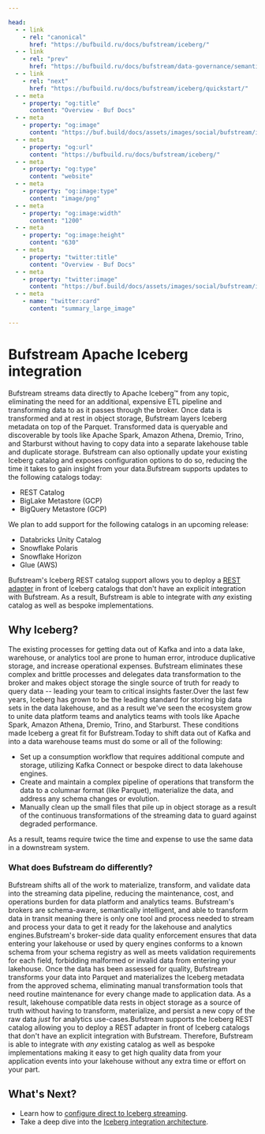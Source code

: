 ```yaml
---

head:
  - - link
    - rel: "canonical"
      href: "https://bufbuild.ru/docs/bufstream/iceberg/"
  - - link
    - rel: "prev"
      href: "https://bufbuild.ru/docs/bufstream/data-governance/semantic-validation/"
  - - link
    - rel: "next"
      href: "https://bufbuild.ru/docs/bufstream/iceberg/quickstart/"
  - - meta
    - property: "og:title"
      content: "Overview - Buf Docs"
  - - meta
    - property: "og:image"
      content: "https://buf.build/docs/assets/images/social/bufstream/iceberg/index.png"
  - - meta
    - property: "og:url"
      content: "https://bufbuild.ru/docs/bufstream/iceberg/"
  - - meta
    - property: "og:type"
      content: "website"
  - - meta
    - property: "og:image:type"
      content: "image/png"
  - - meta
    - property: "og:image:width"
      content: "1200"
  - - meta
    - property: "og:image:height"
      content: "630"
  - - meta
    - property: "twitter:title"
      content: "Overview - Buf Docs"
  - - meta
    - property: "twitter:image"
      content: "https://buf.build/docs/assets/images/social/bufstream/iceberg/index.png"
  - - meta
    - name: "twitter:card"
      content: "summary_large_image"

---
```


# Bufstream Apache Iceberg integration

Bufstream streams data directly to Apache Iceberg™ from any topic, eliminating the need for an additional, expensive ETL pipeline and transforming data to as it passes through the broker. Once data is transformed and at rest in object storage, Bufstream layers Iceberg metadata on top of the Parquet. Transformed data is queryable and discoverable by tools like Apache Spark, Amazon Athena, Dremio, Trino, and Starburst without having to copy data into a separate lakehouse table and duplicate storage. Bufstream can also optionally update your existing Iceberg catalog and exposes configuration options to do so, reducing the time it takes to gain insight from your data.Bufstream supports updates to the following catalogs today:

- REST Catalog
- BigLake Metastore (GCP)
- BigQuery Metastore (GCP)

We plan to add support for the following catalogs in an upcoming release:

- Databricks Unity Catalog
- Snowflake Polaris
- Snowflake Horizon
- Glue (AWS)

Bufstream's Iceberg REST catalog support allows you to deploy a [REST adapter](https://hub.docker.com/r/tabulario/iceberg-rest) in front of Iceberg catalogs that don't have an explicit integration with Bufstream. As a result, Bufstream is able to integrate with _any_ existing catalog as well as bespoke implementations.

## Why Iceberg?

The existing processes for getting data out of Kafka and into a data lake, warehouse, or analytics tool are prone to human error, introduce duplicative storage, and increase operational expenses. Bufstream eliminates these complex and brittle processes and delegates data transformation to the broker and makes object storage the single source of truth for ready to query data -- leading your team to critical insights faster.Over the last few years, Iceberg has grown to be the leading standard for storing big data sets in the data lakehouse, and as a result we've seen the ecosystem grow to unite data platform teams and analytics teams with tools like Apache Spark, Amazon Athena, Dremio, Trino, and Starburst. These conditions made Iceberg a great fit for Bufstream.Today to shift data out of Kafka and into a data warehouse teams must do some or all of the following:

- Set up a consumption workflow that requires additional compute and storage, utilizing Kafka Connect or bespoke direct to data lakehouse engines.
- Create and maintain a complex pipeline of operations that transform the data to a columnar format (like Parquet), materialize the data, and address any schema changes or evolution.
- Manually clean up the small files that pile up in object storage as a result of the continuous transformations of the streaming data to guard against degraded performance.

As a result, teams require twice the time and expense to use the same data in a downstream system.

### What does Bufstream do differently?

Bufstream shifts all of the work to materialize, transform, and validate data into the streaming data pipeline, reducing the maintenance, cost, and operations burden for data platform and analytics teams. Bufstream's brokers are schema-aware, semantically intelligent, and able to transform data in transit meaning there is only one tool and process needed to stream and process your data to get it ready for the lakehouse and analytics engines.Bufstream's broker-side data quality enforcement ensures that data entering your lakehouse or used by query engines conforms to a known schema from your schema registry as well as meets validation requirements for each field, forbidding malformed or invalid data from entering your lakehouse. Once the data has been assessed for quality, Bufstream transforms your data into Parquet and materializes the Iceberg metadata from the approved schema, eliminating manual transformation tools that need routine maintenance for every change made to application data. As a result, lakehouse compatible data rests in object storage as a source of truth without having to transform, materialize, and persist a new copy of the raw data _just_ for analytics use-cases.Bufstream supports the Iceberg REST catalog allowing you to deploy a REST adapter in front of Iceberg catalogs that don't have an explicit integration with Bufstream. Therefore, Bufstream is able to integrate with _any_ existing catalog as well as bespoke implementations making it easy to get high quality data from your application events into your lakehouse without any extra time or effort on your part.

## What's Next?

- Learn how to [configure direct to Iceberg streaming](configuration/).
- Take a deep dive into the [Iceberg integration architecture](reference/).
